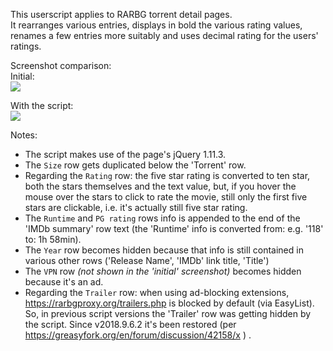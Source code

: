 This userscript applies to RARBG torrent detail pages.  
It rearranges various entries, displays in bold the various rating values, renames a few entries more suitably and uses decimal rating for the users' ratings.

Screenshot comparison:  
Initial:  
[![](https://i.imgur.com/T2pb0tHl.jpg)](https://i.imgur.com/T2pb0tH.jpg)

With the script:  
[![](https://i.imgur.com/iBJt3Hwl.jpg)](https://i.imgur.com/iBJt3Hw.jpg)

Notes:  
- The script makes use of the page's jQuery 1.11.3.
- The `Size` row gets duplicated below the 'Torrent' row.
- Regarding the `Rating` row: the five star rating is converted to ten star, both the stars themselves and the text value, but, if you hover the mouse over the stars to click to rate the movie, still only the first five stars are clickable, i.e. it's actually still five star rating.
- The `Runtime` and `PG rating` rows info is appended to the end of the 'IMDb summary' row text (the 'Runtime' info is converted from: e.g. '118' to: 1h 58min).
- The `Year` row becomes hidden because that info is still contained in various other rows ('Release Name', 'IMDb' link title, 'Title')
- The `VPN` row *(not shown in the 'initial' screenshot)* becomes hidden because it's an ad.
- Regarding the `Trailer` row: when using ad-blocking extensions, https://rarbgproxy.org/trailers.php is blocked by default (via EasyList). So, in previous script versions the 'Trailer' row was getting hidden by the script. Since v2018.9.6.2 it's been restored (per https://greasyfork.org/en/forum/discussion/42158/x ) .
